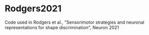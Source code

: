 # Rodgers2021
Code used in Rodgers et al., "Sensorimotor strategies and neuronal representations for shape discrimination", Neuron 2021
